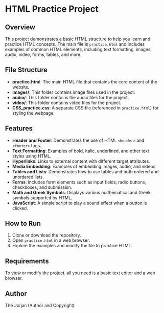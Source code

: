 # HTML Practice Project

## Overview
This project demonstrates a basic HTML structure to help you learn and practice HTML concepts. The main file is `practice.html` and includes examples of common HTML elements, including text formatting, images, audio, video, forms, tables, and more.

## File Structure

- **practice.html**: The main HTML file that contains the core content of the website.
- **images/**: This folder contains image files used in the project.
- **audio/**: This folder contains the audio files for the project.
- **video/**: This folder contains video files for the project.
- **CSS_practice.css**: A separate CSS file (referenced in `practice.html`) for styling the webpage.

## Features

- **Header and Footer**: Demonstrates the use of HTML `<header>` and `<footer>` tags.
- **Text Formatting**: Examples of bold, italic, underlined, and other text styles using HTML.
- **Hyperlinks**: Links to external content with different target attributes.
- **Media Embedding**: Examples of embedding images, audio, and videos.
- **Tables and Lists**: Demonstrates how to use tables and both ordered and unordered lists.
- **Forms**: Includes form elements such as input fields, radio buttons, checkboxes, and submission.
- **Math and Greek Symbols**: Displays various mathematical and Greek symbols supported by HTML.
- **JavaScript**: A simple script to play a sound effect when a button is clicked.

## How to Run

1. Clone or download the repository.
2. Open `practice.html` in a web browser.
3. Explore the examples and modify the file to practice HTML.

## Requirements
To view or modify the project, all you need is a basic text editor and a web browser.

## Author
The Jorjan (Author and Copyright)
